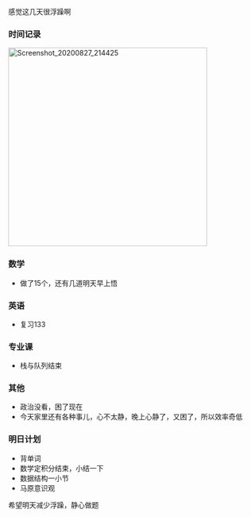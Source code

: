 感觉这几天很浮躁啊

### 时间记录

<img src="https://raw.githubusercontent.com/Kong-PR/Typora-picture/master/img/Screenshot_20200827_214425.jpg" alt="Screenshot_20200827_214425" width=400/>

### 数学

- 做了15个，还有几道明天早上悟

### 英语

- 复习133

### 专业课

- 栈与队列结束

### 其他

- 政治没看，困了现在
- 今天家里还有各种事儿，心不太静，晚上心静了，又困了，所以效率奇低

### 明日计划

- 背单词
- 数学定积分结束，小结一下
- 数据结构一小节
- 马原意识观

希望明天减少浮躁，静心做题